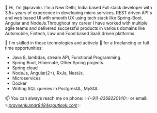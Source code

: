 <!---
pravnkr/pravnkr is a ✨ special ✨ repository because its `README.md` (this file) appears on your GitHub profile.
You can click the Preview link to take a look at your changes.
--->
👋 Hi, I’m @pravnkr. I'm a New Delhi, India based Full stack developer with 3.5+ years of experience in developing micro services, REST driven API's and web based UI with smooth UX using tech stack like Spring-Boot, Angular and NodeJs.Throughout my career I have worked with multiple agile teams and delivered successful products in various domains like Automobile, Fintech, Law and Food based SaaS driven platforms.

💞️ I'm skilled in these technologies and actively 👀 for a freelancing or full time opportunities:
- Java 8, lambdas, stream API, Functional Programming.
- Spring Boot, Hibernate, Other Spring projects.
- Spring cloud
- NodeJs, Angular(2+), RxJs, NestJs.
- Microservices
- Docker
- Writing SQL queries in PostgresQL, MySQL

📫 You can always reach me on phone: ✨*(+91)-8368220140*✨ or email: ✨*praveenkumar8484@outlook.com*✨

